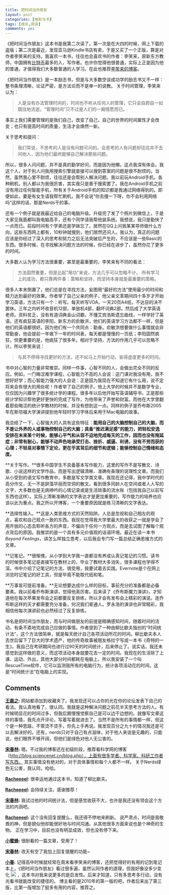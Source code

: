 ```yaml
---
title: 把时间当作朋友
layout: post
categories: [电影与书]
tags: [成长,阅读]
comments: yes
---
```



《把时间当作朋友》这本书是我第二次读了。第一次是在大四的时候，网上下载的盗版；第二次是最近，发现亚马逊Kindle书店有卖，于是又买了一个正版，算是对作者李笑来的支持。我喜欢一本书，往往也会喜欢书的作者：李笑来，原新东方教师，中国拥有[比特币](http://en.wikipedia.org/wiki/Bitcoin)最多的人，写作者。也许你觉得他很普通，实际上正是因为他的普通，才值得我们大多数普通的人学习。在此也推荐[李笑来的博客](http://lixiaolai.com/)。 

《把时间当作朋友》是一本励志书，但是与大多数空谈成功学的励志书又不一样：整书条理清晰，论证严密，是方法论而不是单一的说教。 关于时间管理，李笑来认为： 

> 人是没有办法管理时间的，时间也不听从任何人的管理，它只会自顾自一如既往地流逝。“管理时间”只不过是人们的一厢情愿而已。

事实上我们需要管理的是我们自己，改变了自己，自己的世界的时间属性才会改变；也只有提高时间的质量，生活才会焕然一新。 

关于思考和提问： 

> 我们常说，不思考的人是没有问题可问的。会思考的人有问题却往往并不去问他人，因为他们最终能够自己解决那些问题。

所以，很多人问问题，并不是真的勤学好问，而是因为他懒。这点我深有体会。我这个人，对于别人问我用搜索引擎就直接可以搜到答案的问题是很不耐烦的。当然，虽然我心里不耐烦，往往还是会帮别人解决问题。我以前玩Android手机，各种刷机，别人都以为我很厉害，其实我只是善于搜索罢了。我在Android手机之前没有用过任何智能手机，所有关于Android手机的知识都是我通过网络得到的。即便如此，要是有女生请我帮忙刷机，我不会说“你去搜一下呀，你不会利用网络吗”这样的话，那是Nerds干的事。 

还有一个例子就是我最近给自己的电脑升级。升级完了发了个照片到微信上，于是大家见我面都叫我电脑高手，还有个同学请我帮他装系统。我想说，我只是勤快了一点而已。前段时间有个学弟还是学妹忘了，居然在QQ上问我某某导师做什么方向，这些东西网上都有，10秒钟就搜到，他们居然还问人。我认为，真正的问题应该是你经过了深入的思考和努力之后无法突破后产生的，不应该是一些Basic的东西。很多时候，在寻找解决问题方法的时候，你已经在进步了，虽然你花了更多的时间。 

大多数人认为学习方法很重要，甚至是最重要的，李笑来有不同的看法： 

> 方法固然重要，但是比起“用功”来说，方法几乎可以忽略不计。 所有学习上的成功，都只靠两件事：策略和坚持，而坚持本身就是最重要的策略。

很多人本末倒置了，他们总是在寻找方法，妄图用“最好的方法”使用最少的时间和精力达到最好的效果。作者举了自己父亲的例子，他父亲文革期间四十多岁才开始学习英语，方法只有一个：听写。每天听写VOA，一天20页A4纸，不达目的决不罢休。三年之内听坏收音机12部，单放机4部，翻坏词典2部。然后成了大学英语老师。资料贫乏，没有有道词典金山词霸，不懂艾宾浩斯遗忘曲线，一样学好了英语。还有疯狂英语的李阳，新东方的俞敏洪，他们的英语学习方法都不一样，但是他们的英语都很好。因为他们有一个共同点：勤奋。俞敏洪想要做什么事情就会非常勤奋，他会提前一年做下一年的时间表，每天都是慢慢的一页纸；李阳固然疯狂，但更重要的是，他疯狂了很多年。相对于坚持，方法的作用几乎可以忽略不计。所以李笑来说： 

> 与其不停得寻找更好的方法，还不如马上开始行动，省得虚度更多的时间。

书中对心智的力量非常推崇。同样一件事，心智不同的人，会做出完全不同的反应。例如，一门晦涩难学课程，心智能力不高的人会说：这门课对我没有用，我不想好好学；而心智能力强大的人会说：正是因为我现在不知道它有什么用，说不定将来会有很大的用处呢！作者举了自己的例子。他上大学的时候并不是数学专业，仅仅因为兴趣学了很多统计学的课程。很多年以后他开始写英语辅导书，正是那些统计学知识帮他更好更快的完成了写作，为他带来了声誉和财富。而他在大学里翻着那些晦涩的统计学教材的时候，并没有想到这一点。同样的例子是乔布斯2005年在斯坦福大学演讲提到他年轻时学习字体后来用于Mac电脑的故事。 

我总结了一下，心智强大的人具有这些特征：**能用自己的大脑控制自己的大脑，而不是让外界的人或事物控制自己的大脑；具备“推迟满足感”的能力，把轻松安逸安排在未来某个时候，能够心平气和从容不迫地完成每天的工作，因而也没有拖延症；非常有耐心，能够不动声色地承受打击、挫折、威逼、利诱，没有不劳而获的心理；不轻易对事情下定论，更在乎其背后的细节和逻辑；能够控制自己情绪和态度。** 

**关于写作。**很多中国学生不具备基本写作能力，这里的写作不是写散文、诗歌、小说这样的文学作品，而是写出逻辑清晰、准确有条理的说理性文章。而我们从小受到的语文写作教育中，多数是写文学类文章。我现在还记得，我中学时代的高分作文，无一不是辞藻华丽而空洞的散文。看到很多同龄人在空间或者人人写的文字，大多数也是无病呻吟的心情记录或是生活琐事的流水账（包括我自己以前写东西也这样）。实际上清晰准确的文字表达才是更加重要的，写作能力的培养也应该以此为重点。我之所以开博客，一个重要原因就是练习清晰的文字表达。 

**选择性输入。**这是人类思维方式的天然陷阱。人总是忽视和自己相左的观点，喜欢和自己观点一致的东西。我现在觉得我大学里最大的收获之一就是学会了用开放的心态去聆听各方的声音，不偏向于任何一方观点，而是去试图了解每个观点背后的原因。我推崇的是一个具有多元价值观的话语环境。最近在读一本书*Beyond Feelings*，讲怎么样独立思考，以后我会专门写一篇总结正确思维方式的文章。 

**记笔记。**很惭愧，从小学到大学我一直都没有养成认真记笔记的习惯。读书的时候很多笔记是直接写在教材上的，毕业了教材大多消失，很多课程也学得不深。书中介绍了记笔记的方法，很受用，我要试着去实践。Evernote是个在网上浏览时记笔记的好工具，但是毕竟不能取代纸和笔。 

**万事皆可提前准备。**无论想要达成什么样的目标，事前充分的准备都是必备要素。我以前看乔布斯演讲，觉得他真厉害。后来读了《乔布斯魔力演讲》，才知道他在每次苹果发布会之前都要反复排练，所以才会有发布会上精彩的演说。连乔布斯这样的天才都需要充分准备，何况我们普通人。罗永浩的演讲也非常精彩，我相信他每次演讲前也必然经过了反复排练。

书名是把时间当作朋友，而与时间做朋友的前提是精确感知时间，随着时间的流动，有条不紊地完成自己应做的事情。作者提到了一种由柳比歇夫独创的“时间统计法”，这个方法很简单，就是每天统计自己各项活动所花的时间。柳比歇夫本人去世后留下了巨大的学术遗产，他的传奇故事被朋友格拉宁写成一本书《奇特的一生》。我自己在考研期间也进行过90天的时间统计，后来停止了。说实话，我还未感觉到这样做的意义，而这项活动本身就要花去一定的时间。我现在的生活除了上课、运动、外出，其他大部分时间都耗在电脑上，所以我安装了一个叫RescueTime软件，它可以监测我所有的电脑行为，统计各项活动花的时间。这是“时间统计法”在电脑上的实现。

## Comments

**[王磊之](#10 "2013-11-20 19:40:13"):** 网站都添加到收藏夹了。我发现还可以占你的光在你的论坛发表下自己的看法。我认真地看了，很认同。我就是这种解决问题之前花半天思考方法的人。有时候明显花的时间过多，但我后期慢慢觉察自己是可以边干边想的。就像写文章这样的事情，我先点开评论，写着写着就进去了。当然不是所有的事情都一样，但这个是一种思路，不管烫不烫手，你先上手再说。我发现百分之九十的情况我还是可以去解决好的。还有，nerds只对于自己有点滋味，对于他人来说是无趣的，只能说，他们眼界不够开阔，但他们是绿色对他人无公害的。

**[宋春林](#11 "2013-11-20 21:56:23"):** 嗯。不过我的博客还在初级阶段，推荐看科学网的博客（http://blog.sciencenet.cn/blog.php），上面有很多学者、科学家、科研工作者写东西。 其实事情没有绝对的，对于具体事情和每个人都不一样。 关于Nerds绿色无公害，我认同，哈哈。

**[Racheeeel](#14 "2013-11-23 18:29:38"):** 很幸运地通过这本书，知道了柳比歇夫。

**[Racheeeel](#15 "2013-11-23 18:30:18"):** 会持续关注，感谢推荐！

**[宋春林](#16 "2013-11-23 22:11:28"):** 我试过他的时间统计法，但是感觉收获不大，也许是我还没有领会这个方法的内涵吧。

**[Racheeeel](#17 "2013-11-23 22:51:24"):** 这个没有回复提醒么，我还得不停地来刷新。 说严肃点，时间是我敬畏的神，但是貌似他却能很好地与时间沟通。从其他很多方面来说也是个神奇的生物。 正在学习中，目前也没有明显成效，但也没有停下来。

**[小蜜蜂](#18 "2013-11-24 21:18:17"):** 很耐看的一篇文章，受用了！

**[宋春林](#39 "2013-11-26 18:37:22"):** 改天有空了我加上回复提醒的功能~

**[小春](#149 "2014-02-07 08:53:56"):** 记得高中时候就经常在周末看李笑来的博客，还把觉得好的有用的记到笔记本上，《把时间当作朋友》看过很多遍，虽然认同作者的道理，但我好像没多少变化 ![](http://img.t.sinajs.cn/t35/style/images/common/face/ext/normal/aa/daxiongsha_org.gif) ，这本书对我来说更多的是启发性。后来才知道，只有多思考多行动，没有光看书就能改变的捷径的。 博主看的是2010年的第一版的吧，作者后来出了第三版，比第一版增加了挺多有用的内容，推荐之。

